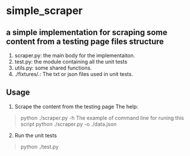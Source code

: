 # simple_scraper
a simple implementation for scraping some content from a testing page
files structure
---------------------
1. scraper.py: the main body for the implementaiton.
2. test.py: the module containing all the unit tests
3. utils.py: some shared functions. 
4. ./fixtures/*.*: The txt or json files used in unit tests.

Usage
-----------------------
1. Scrape the content from the testing page
The help:
>python ./scraper.py -h
The example of command line for runing this script
>python ./scraper.py -o ./data.json

2. Run the unit tests
>python ./test.py
